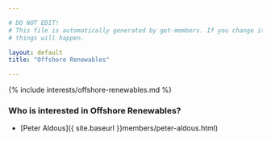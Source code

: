 ```yaml
---

# DO NOT EDIT!
# This file is automatically generated by get-members. If you change it, bad
# things will happen.

layout: default
title: "Offshore Renewables"

---
```


{% include interests/offshore-renewables.md %}

### Who is interested in Offshore Renewables?


* [Peter Aldous]({ site.baseurl }}members/peter-aldous.html)
